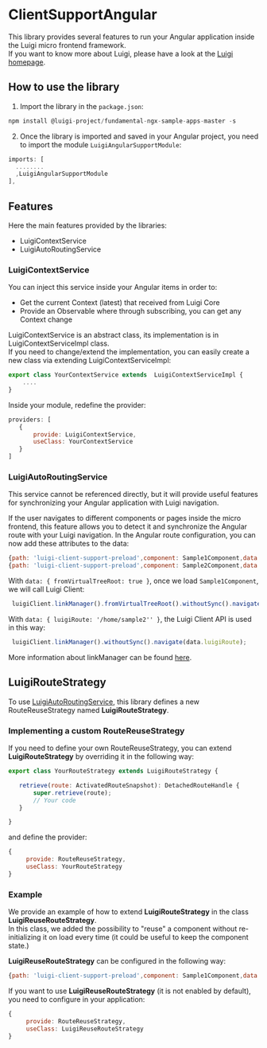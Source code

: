 # ClientSupportAngular

This library provides several features to run your Angular application inside the Luigi micro frontend framework.  
If you want to know more about Luigi, please have a look at the [Luigi homepage](https://luigi-project.io/).

## How to use the library
1. Import the library in the `package.json`:
```javascript
npm install @luigi-project/fundamental-ngx-sample-apps-master -s
```

2. Once the library is imported and saved in your Angular project, you need to import the module `LuigiAngularSupportModule`:

```javascript
imports: [
  ........
  ,LuigiAngularSupportModule
],
```

## Features
Here the main features provided by the libraries:
* LuigiContextService
* LuigiAutoRoutingService

### LuigiContextService
You can inject this service inside your Angular items in order to:
* Get the current Context (latest) that received from Luigi Core
* Provide an Observable<Context> where through subscribing, you can get any Context change     
    
LuigiContextService is an abstract class, its implementation is in LuigiContextServiceImpl class.  
If you need to change/extend the implementation, you can easily create a new class via extending LuigiContextServiceImpl:

```javascript
export class YourContextService extends  LuigiContextServiceImpl {
    ....    
}

```
Inside your module, redefine the provider:
 ```javascript
providers: [
    {
        provide: LuigiContextService,
        useClass: YourContextService
    }
]
 ```
    
### LuigiAutoRoutingService
This service cannot be referenced directly, but it will provide useful features for synchronizing your Angular application with Luigi navigation.

If the user navigates to different components or pages inside the micro frontend, this feature allows you to detect it and synchronize the Angular route with your Luigi navigation. In the Angular route configuration, you can now add these attributes to the data:

 ```javascript
{path: 'luigi-client-support-preload',component: Sample1Component,data: { fromVirtualTreeRoot: true }}
{path: 'luigi-client-support-preload',component: Sample2Component,data: { luigiRoute: '/home/sample2' }}
 ```

With `data: { fromVirtualTreeRoot: true }`, once we load `Sample1Component`, we will call Luigi Client:
 ```javascript
  luigiClient.linkManager().fromVirtualTreeRoot().withoutSync().navigate({route url});
 ```
With `data: { luigiRoute: '/home/sample2'' }`, the Luigi Client API is used in this way:
 ```javascript
  luigiClient.linkManager().withoutSync().navigate(data.luigiRoute);
 ```
More information about linkManager can be found [here](https://docs.luigi-project.io/docs/luigi-client-api/?section=linkmanager).


## LuigiRouteStrategy
To use [LuigiAutoRoutingService](#LuigiAutoRoutingService), this library defines a new RouteReuseStrategy named **LuigiRouteStrategy**.  

### Implementing a custom RouteReuseStrategy

If you need to define your own RouteReuseStrategy, you can extend **LuigiRouteStrategy** by overriding it in the following way:

 ```javascript
export class YourRouteStrategy extends LuigiRouteStrategy {

    retrieve(route: ActivatedRouteSnapshot): DetachedRouteHandle {
        super.retrieve(route);
        // Your code
    }

}
 ```
and define the provider:
 ```javascript
 {
      provide: RouteReuseStrategy,
      useClass: YourRouteStrategy
 }
 ```


### Example 

We provide an example of how to extend **LuigiRouteStrategy** in the class **LuigiReuseRouteStrategy**.  
In this class, we added the possibility to "reuse" a component without re-initializing it on load every time (it could be useful to keep the component state.)  

**LuigiReuseRouteStrategy** can be configured in the following way:
 ```javascript
{path: 'luigi-client-support-preload',component: Sample1Component,data: { reuse: true }}
 ```

If you want to use **LuigiReuseRouteStrategy** (it is not enabled by default), you need to configure in your application:
 ```javascript
 {
      provide: RouteReuseStrategy,
      useClass: LuigiReuseRouteStrategy
 }
 ```




 
 
